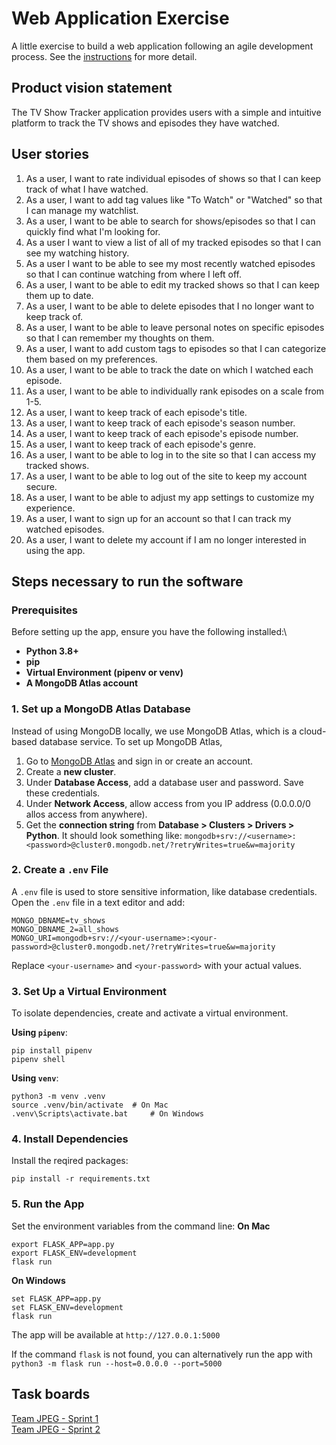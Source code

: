 # Web Application Exercise

A little exercise to build a web application following an agile development process. See the [instructions](instructions.md) for more detail.

## Product vision statement

The TV Show Tracker application provides users with a simple and intuitive platform to track the TV shows and episodes they have watched.

## User stories

1. As a user, I want to  rate individual episodes of shows so that I can keep track of what I have watched.
2. As a user, I want to add tag values like "To Watch" or "Watched" so that I can manage my watchlist.
3. As a user, I want to be able to search for shows/episodes so that I can quickly find what I'm looking for. 
4. As a user I want to view a list of all of my tracked episodes so that I can see my watching history. 
5. As a user I want to be able to see my most recently watched episodes so that I can continue watching from where I left off. 
6. As a user, I want to be able to edit my tracked shows so that I can keep them up to date. 
7. As a user, I want to be able to delete episodes that I no longer want to keep track of. 
8. As a user, I want to be able to leave personal notes on specific episodes so that I can remember my thoughts on them. 
9. As a user, I want to add custom tags to episodes so that I can categorize them based on my preferences. 
10. As a user, I want to be able to track the date on which I watched each episode. 
11. As a user, I want to be able to individually rank episodes on a scale from 1-5. 
12. As a user, I want to keep track of each episode's title. 
13. As a user, I want to keep track of each episode's season number. 
14. As a user, I want to keep track of each episode's episode number. 
15. As a user, I want to keep track of each episode's genre.
16. As a user, I want to be able to log in to the site so that I can access my tracked shows. 
17. As a user, I want to be able to log out of the site to keep my account secure. 
18. As a user, I want to be able to adjust my app settings to customize my experience. 
19. As a user, I want to sign up for an account so that I can track my watched episodes. 
20. As a user, I want to delete my account if I am no longer interested in using the app. 

## Steps necessary to run the software

### Prerequisites

Before setting up the app, ensure you have the following installed:\
- **Python 3.8+**
- **pip**
- **Virtual Environment (pipenv or venv)**
- **A MongoDB Atlas account**

### 1. Set up a MongoDB Atlas Database

Instead of using MongoDB locally, we use MongoDB Atlas, which is a cloud-based database service. To set up MongoDB Atlas,
1. Go to [MongoDB Atlas](https://www.mongodb.com/products/platform/atlas-database) and sign in or create an account.
2. Create a **new cluster**.
3. Under **Database Access**, add a database user and password. Save these credentials.
4. Under **Network Access**, allow access from you IP address (0.0.0.0/0 allos access from anywhere).
5. Get the **connection string** from **Database > Clusters > Drivers > Python**. It should look something like: `mongodb+srv://<username>:<password>@cluster0.mongodb.net/?retryWrites=true&w=majority`

### 2. Create a `.env` File

A `.env` file is used to store sensitive information, like database credentials. Open the `.env` file in a text editor and add: 
```
MONGO_DBNAME=tv_shows
MONGO_DBNAME_2=all_shows
MONGO_URI=mongodb+srv://<your-username>:<your-password>@cluster0.mongodb.net/?retryWrites=true&w=majority
```
Replace `<your-username>` and `<your-password>` with your actual values. 

### 3. Set Up a Virtual Environment

To isolate dependencies, create and activate a virtual environment.

**Using `pipenv`**: 
```
pip install pipenv
pipenv shell
```

**Using `venv`**: 
```
python3 -m venv .venv
source .venv/bin/activate  # On Mac
.venv\Scripts\activate.bat     # On Windows
```

### 4. Install Dependencies  

Install the reqired packages: 
```
pip install -r requirements.txt
```

### 5. Run the App

Set the environment variables from the command line: 
**On Mac**
```
export FLASK_APP=app.py
export FLASK_ENV=development
flask run
```
**On Windows**
```
set FLASK_APP=app.py
set FLASK_ENV=development
flask run
```
The app will be available at `http://127.0.0.1:5000`

If the command `flask` is not found, you can alternatively run the app with `python3 -m flask run --host=0.0.0.0 --port=5000`

## Task boards

[Team JPEG - Sprint 1](https://github.com/orgs/software-students-spring2025/projects/31/views/1)\
[Team JPEG - Sprint 2](https://github.com/orgs/software-students-spring2025/projects/119/views/2)